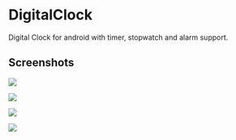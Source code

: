 # DigitalClock
Digital Clock for android with timer, stopwatch and alarm support.

## Screenshots

![](https://user-images.githubusercontent.com/58038202/98367632-fa657d00-205b-11eb-978c-a5484e7d4110.jpeg)

![](https://user-images.githubusercontent.com/58038202/98367734-254fd100-205c-11eb-9da8-5871055352b3.jpeg)

![](https://user-images.githubusercontent.com/58038202/98367761-30a2fc80-205c-11eb-97b4-d092a7c4915d.jpeg)

![](https://user-images.githubusercontent.com/58038202/98367777-3a2c6480-205c-11eb-8625-d0eb632fa08f.jpeg)
